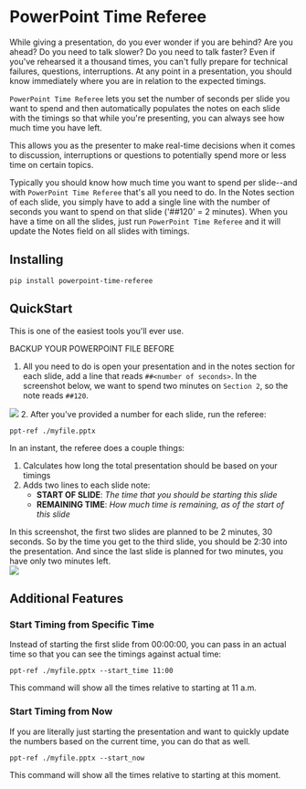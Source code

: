 # PowerPoint Time Referee
While giving a presentation, do you ever wonder if you are behind? Are you ahead? Do you need to talk slower? Do you need to talk faster? Even if you've rehearsed it a thousand times, you can't fully prepare for technical failures, questions, interruptions. At any point in a presentation, you should know immediately where you are in relation to the expected timings.

`PowerPoint Time Referee` lets you set the number of seconds per slide you want to spend and then automatically populates the notes on each slide with the timings so that while you're presenting, you can always see how much time you have left.

This allows you as the presenter to make real-time decisions when it comes to discussion, interruptions or questions to potentially spend more or less time on certain topics.

Typically you should know how much time you want to spend per slide--and with `PowerPoint Time Referee` that's all you need to do. In the Notes section of each slide, you simply have to add a single line with the number of seconds you want to spend on that slide ('##120' = 2 minutes). When you have a time on all the slides, just run `PowerPoint Time Referee` and it will update the Notes field on all slides with timings.

## Installing
`pip install powerpoint-time-referee`

## QuickStart
This is one of the easiest tools you'll ever use.

BACKUP YOUR POWERPOINT FILE BEFORE 

1. All you need to do is open your presentation and in the notes section for each slide, add a line that reads `##<number of seconds>`. In the screenshot below, we want to spend two minutes on `Section 2`, so the note reads `##120`. 

![](http://i.imgur.com/X2yCill.png)
2. After you've provided a number for each slide, run the referee:

	ppt-ref ./myfile.pptx

In an instant, the referee does a couple things:

1. Calculates how long the total presentation should be based on your timings
2. Adds two lines to each slide note:
	* **START OF SLIDE**: *The time that you should be starting this slide*
	* **REMAINING TIME**: *How much time is remaining, as of the start of this slide*

In this screenshot, the first two slides are planned to be 2 minutes, 30 seconds. So by the time you get to the third slide, you should be 2:30 into the presentation. And since the last slide is planned for two minutes, you have only two minutes left.  
![](http://i.imgur.com/DRduYVv.png)

## Additional Features
### Start Timing from Specific Time
Instead of starting the first slide from 00:00:00, you can pass in an actual time so that you can see the timings against actual time:

	ppt-ref ./myfile.pptx --start_time 11:00

This command will show all the times relative to starting at 11 a.m.

### Start Timing from Now
If you are literally just starting the presentation and want to quickly update the numbers based on the current time, you can do that as well.

	ppt-ref ./myfile.pptx --start_now

This command will show all the times relative to starting at this moment.